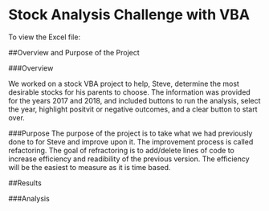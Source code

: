 # Stock Analysis Challenge with VBA

To view the Excel file: 

##Overview and Purpose of the Project

###Overview

We worked on a stock VBA project to help, Steve, determine the most desirable stocks for his parents to choose.  The information was provided for the years 2017 and 2018, and included buttons to run the analysis, select the year, highlight positvit or negative outcomes, and a clear button to start over.

###Purpose
The purpose of the project is to take what we had previously done to for Steve and improve upon it.  The improvement process is called refactoring.  The goal of refractoring is to add/delete lines of code to increase efficiency and readibility of the previous version.  The efficiency will be the easiest to measure as it is time based.

##Results

###Analysis


